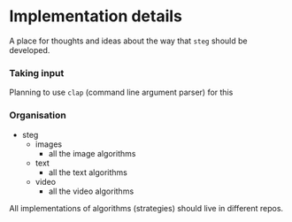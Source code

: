 
# Implementation details

A place for thoughts and ideas about the way that `steg` should be developed.

### Taking input

Planning to use `clap` (command line argument parser) for this

### Organisation

- steg 
  - images
    - all the image algorithms
  - text
    - all the text algorithms
  - video
    - all the video algorithms

All implementations of algorithms (strategies) should live in different repos. 
